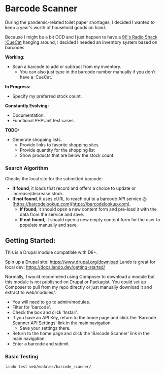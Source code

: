 # Barcode Scanner

During the pandemic-related toilet paper shortages, I decided I wanted to keep a year's worth of household goods on hand.

Because I might be a bit OCD and I just happen to have a [90's Radio Shack :CueCat](https://en.wikipedia.org/wiki/CueCat) hanging around, I decided I needed an inventory system based on barcodes.

**Working:**
* Scan a barcode to add or subtract from my inventory.
  * You can also just type in the barcode number manually if you don't have a :CueCat.

**In Progress:**
* Specify my preferred stock count.

**Constantly Evolving:**
* Documentation.
* Functional PHPUnit test cases.

**TODO:**
* Generate shopping lists.
  * Provide links to favorite shopping sites.
  * Provide quantity for the shopping list
  * Show products that are below the stock count.

### Search Algorithm

Checks the local site for the submitted barcode:
 * **If found**, it loads that record and offers a choice to update or increase/decrease stock.
 * **If not found**, it uses cURL to reach out to a barcode API service @ [https://barcodelookup.com](https://barcodelookup.com).
   * **If found**, it should open a new content form and pre-load it with the data from the service and save.
   * **If not found**, it should open a new empty content form for the user to populate manually and save.

## Getting Started:

This is a Drupal module compatible with D8+.

Spin up a Drupal site: https://www.drupal.org/download
Lando is great for local dev: https://docs.lando.dev/getting-started/

Normally, I would recommend using Composer to download a module but this module is not published on Drupal or Packagist.  You could set up Composer to pull from my repo directly or just manually download it and extract to web/modules/.

* You will need to go to admin/modules.
* Filter for 'barcode'.
* Check the box and click 'Install'.
* If you have an API Key, return to the home page and click the 'Barcode Scanner API Settings' link in the main navigation.
  * Save your settings there.
* Return to the home page and click the 'Barcode Scanner' link in the main navigation.
* Enter a barcode and submit.

### Basic Testing
`lando test web/modules/barcode_scanner/`
